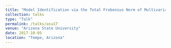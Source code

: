 ```yaml
---
title: "Model Identification via the Total Frobenius Norm of Multivariate Spectra"
collection: talks
type: "Talk"
permalink: /talks/asu17
venue: "Arizona State University"
date: 2017-10-05
location: "Tempe, Arizona"
---
```

